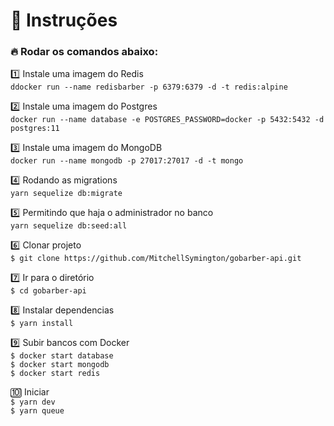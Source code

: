 # :notebook_with_decorative_cover: Instruções

### :fire: Rodar os comandos abaixo:

:one: Instale uma imagem do Redis</br>
`ddocker run --name redisbarber -p 6379:6379 -d -t redis:alpine`

:two: Instale uma imagem do Postgres</br>
`docker run --name database -e POSTGRES_PASSWORD=docker -p 5432:5432 -d postgres:11`

:three: Instale uma imagem do MongoDB</br>
`docker run --name mongodb -p 27017:27017 -d -t mongo`

:four: Rodando as migrations</br>
`yarn sequelize db:migrate`

:five: Permitindo que haja o administrador no banco</br>
`yarn sequelize db:seed:all`


:six: Clonar projeto</br>
`$ git clone https://github.com/MitchellSymington/gobarber-api.git`

:seven: Ir para o diretório </br>
`$ cd gobarber-api`

:eight: Instalar dependencias</br>
`$ yarn install`

:nine: Subir bancos com Docker</br>
`$ docker start database`</br>
`$ docker start mongodb`</br>
`$ docker start redis`</br>

:keycap_ten: Iniciar</br>
`$ yarn dev`</br>
`$ yarn queue`</br>

